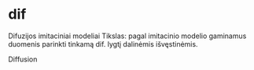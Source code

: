 dif
===
Difuzijos imitaciniai modeliai
Tikslas: pagal imitacinio modelio gaminamus duomenis parinkti tinkamą dif. 
lygtį dalinėmis išvęstinėmis.


Diffusion
